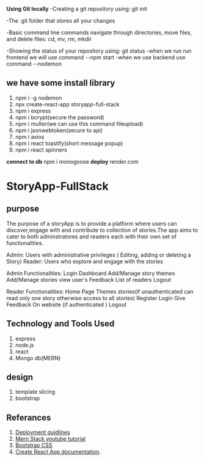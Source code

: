 
**Using Git locally**
-Creating a git repository using: git init

-The .git folder that stores all your changes

-Basic command line commands navigate through directories, move files, and delete files: cd, mv, rm, mkdir

-Showing the status of your repository using: git status
-when we run run frontend we will use command --npm start
-when we use backend use command --nodemon
## we have some install library
1. npm i -g nodemon
2. npx create-react-app storyapp-full-stack
3. npm i express
4. npm i bcrypt(secure the password)
5. npm i multer(we can use this command fileupload)
6. npm i jsonwebtoken(secure to api)
7. npm i axios
8. npm i react toastify(short message popup)
9. npm i react spinners

**connect to db**
npm i monogoose
**deploy**
render.com

# StoryApp-FullStack

## purpose 
The purpose of a storyApp is to provide a platform where users can discover,engage with and contribute to collection of stories.The app aims to cater to both adminstratores and readers each with their own set of functionalities.

Admin: Users with administrative privileges ( Editing, adding or
deleting a Story)
Reader: Users who explore and engage with the stories

Admin Functionalities:
Login
Dashboard
Add/Manage story themes
Add/Manage stories
view user's Feedback
List of readers
Logout


Reader Functionalities:
Home Page
Themes
stories(if unauthenticated can read only one story otherwise access to all stories)
Register
Login
Give Feedback On website (if authenticated )
Logout

## Technology and Tools Used
1. express
2. node.js
3. react
4. Mongo db(MERN)

## design 
1. template slicing
2. bootstrap

## Referances
1. [Deployment guidlines](https://dashboard.render.com/web/srv-cllb38vq7omc73cjvao0/deploys/dep-cllbd338772c739t5adg)
2. [Mern Stack youtube tutorial](https://www.youtube.com/watch?v=CvCiNeLnZ00&t=26676s)
3. [Bootstrap CSS](https://getbootstrap.com/)
4. [Create React App documentation](https://facebook.github.io/create-react-app/docs/getting-started).